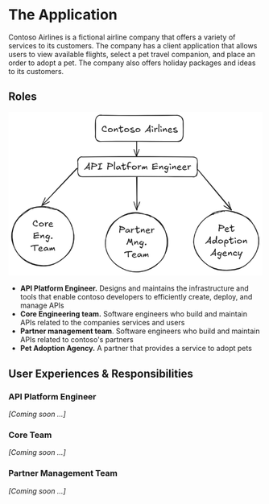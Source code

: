 # The Application 

Contoso Airlines is a fictional airline company that offers a variety of services to its customers. The company has a client application that allows users to view available flights, select a pet travel companion, and place an order to adopt a pet. The company also offers holiday packages and ideas to its customers.

## Roles

![Contoso Airlines Roles](/img/contoso-roles.png)

- **API Platform Engineer.** Designs and maintains the infrastructure and tools that enable contoso developers to efficiently create, deploy, and manage APIs
- **Core Engineering team.** Software engineers who build and maintain APIs related to the companies services and users
- **Partner management team**. Software engineers who build and maintain APIs related to contoso's partners
- **Pet Adoption Agency.** A partner that provides a service to adopt pets

## User Experiences & Responsibilities

### API Platform Engineer

_[Coming soon …]_

### Core Team

_[Coming soon …]_

### Partner Management Team

_[Coming soon …]_
